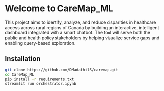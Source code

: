 # Welcome to CareMap_ML
This project aims to identify, analyze, and reduce disparities in healthcare access across rural regions of Canada by building an interactive, intelligent dashboard integrated with a smart chatbot. The tool will serve both the public and health policy stakeholders by helping visualize service gaps and enabling query-based exploration.


## Installation

```bash
git clone https://github.com/DMadathilS/caremap.git
cd CareMap_ML
pip install -r requirements.txt
streamlit run orchestrator.ipynb
